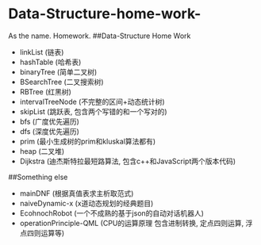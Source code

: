 # Data-Structure-home-work-
As the name. Homework.
##Data-Structure Home Work
  * linkList          (链表)
  * hashTable         (哈希表)
  * binaryTree        (简单二叉树)
  * BSearchTree       (二叉搜索树)
  * RBTree            (红黑树)
  * intervalTreeNode  (不完整的区间+动态统计树)
  * skipList          (跳跃表, 包含两个写错的和一个写对的)
  * bfs               (广度优先遍历)
  * dfs               (深度优先遍历)
  * prim              (最小生成树的prim和kluskal算法都有)
  * heap              (二叉堆)
  * Dijkstra          (迪杰斯特拉最短路算法, 包含c++和JavaScript两个版本代码)
  
  
##Something else
  * mainDNF           (根据真值表求主析取范式)
  * naiveDynamic-x    (x道动态规划的经典题目)
  * EcohnochRobot     (一个不成熟的基于json的自动对话机器人)
  * operationPrinciple-QML  (CPU的运算原理 包含进制转换, 定点四则运算, 浮点四则运算等)

